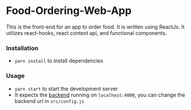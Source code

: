 # Food-Ordering-Web-App

This is the front-end for an app to order food. It is written using ReactJs. It utilizes react-hooks, react context api, and functional components.

### Installation
- `yarn install` to install dependencies

### Usage
- `yarn start` to start the development server
- It expects the [backend](https://github.com/akanshat/Food-ordering-web-app-backend) running on `localhost:4000`, you can change the backend url in `src/config.js`
